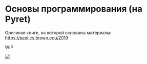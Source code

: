 # Основы программирования (на Pyret)

Оригинал книги, на которой основаны материалы: https://papl.cs.brown.edu/2019

WIP

![](https://i.creativecommons.org/l/by-nc-sa/4.0/88x31.png)
